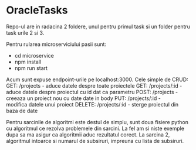 # OracleTasks

Repo-ul are in radacina 2 foldere, unul pentru primul task si un folder pentru task urile 2 si 3.

Pentru rularea microserviciului pasii sunt:
- cd microservice
- npm install
- npm run start

Acum sunt expuse endpoint-urile pe localhost:3000. Cele simple de CRUD:
GET: /projects - aduce datele despre toate proiectele
GET: /projects/:id - aduce datele despre proiectul cu id dat ca parametru
POST: /projects - creeaza un proiect nou cu date date in body
PUT: /projects/:id - modifica datele unui proiect
DELETE: /projects/:id - sterge proiectul din baza de date

Pentru sarcinile de algoritmi este destul de simplu, sunt doua fisiere python cu algoritmul ce rezolva problemele din sarcini. La fel am si niste exemple dupa sa ma asigur ca algoritmii aduc rezultatul corect.
La sarcina 2, algoritmul intoarce si numarul de subsiruri, impreuna cu lista de subsiruri.
